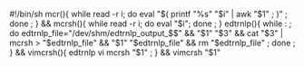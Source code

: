 #!/bin/sh
mcr(){ while read -r i; do eval "$( printf "%s" "$i" | awk "$1" ; )" ; done ; } &&
mcrsh(){ while read -r i; do eval "$i"; done ; }
edtrnlp(){ while : ; do edtrnlp_file="/dev/shm/edtrnlp_output_$$" && "$1" "$3" && cat "$3" | mcrsh > "$edtrnlp_file" && "$1" "$edtrnlp_file" && rm "$edtrnlp_file" ; done ; } &&
vimcrsh(){ edtrnlp vi mcrsh "$1" ; } &&
vimcrsh "$1"
